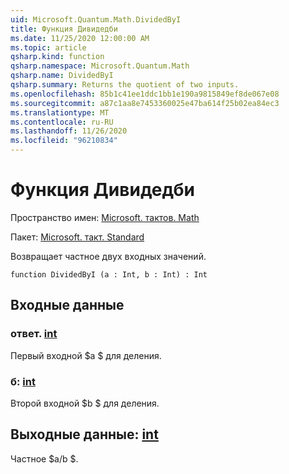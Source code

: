 ```yaml
---
uid: Microsoft.Quantum.Math.DividedByI
title: Функция Дивидедби
ms.date: 11/25/2020 12:00:00 AM
ms.topic: article
qsharp.kind: function
qsharp.namespace: Microsoft.Quantum.Math
qsharp.name: DividedByI
qsharp.summary: Returns the quotient of two inputs.
ms.openlocfilehash: 85b1c41ee1ddc1bb1e190a9815849ef8de067e08
ms.sourcegitcommit: a87c1aa8e7453360025e47ba614f25b02ea84ec3
ms.translationtype: MT
ms.contentlocale: ru-RU
ms.lasthandoff: 11/26/2020
ms.locfileid: "96210834"
---
```

# <a name="dividedbyi-function"></a>Функция Дивидедби

Пространство имен: [Microsoft. тактов. Math](xref:Microsoft.Quantum.Math)

Пакет: [Microsoft. такт. Standard](https://nuget.org/packages/Microsoft.Quantum.Standard)


Возвращает частное двух входных значений.

```qsharp
function DividedByI (a : Int, b : Int) : Int
```


## <a name="input"></a>Входные данные

### <a name="a--int"></a>ответ. [int](xref:microsoft.quantum.lang-ref.int)

Первый входной $a $ для деления.


### <a name="b--int"></a>б: [int](xref:microsoft.quantum.lang-ref.int)

Второй входной $b $ для деления.



## <a name="output--int"></a>Выходные данные: [int](xref:microsoft.quantum.lang-ref.int)

Частное $a/b $.